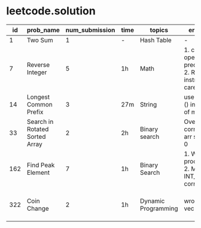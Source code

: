 # leetcode.solution



id | prob_name | num_submission | time | topics | err_note | read_solution | todo
 -----|-----|-----|-----|-----|-----|-----|-----
 1 | Two Sum | 1 | - | Hash Table | - | done |
 7 | Reverse Integer | 5 | 1h | Math | 1. c++ operator precedence <br> 2. Read instruction carefully | done | -
 14 | Longest Common Prefix | 3 | 27m | String | use min\<T\>() instead of min() | done | -
 33 | Search in Rotated Sorted Array | 2 | 2h | Binary search | Overlook corner case arr size == 0 | done | try while loop for search
 162 | Find Peak Element | 7 | 1h | Binary Search | 1. Wrong proof <br> 2. Miss INT_MIN corner case | done | try iterative bi search
 322 | Coin Change | 2 | 1h | Dynamic Programming | wrong init vec size | done | try bottom-up approach 



